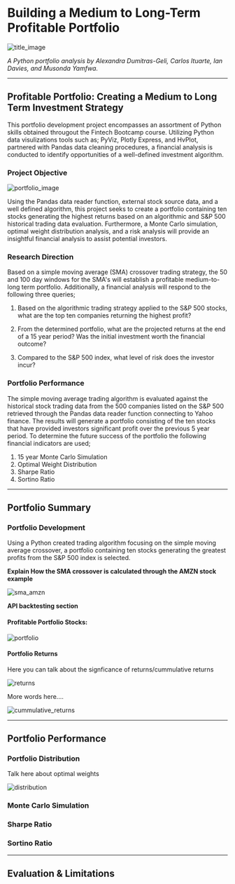 # Building a Medium to Long-Term Profitable Portfolio

![title_image](images/title_img.jpg)

*A Python portfolio analysis by Alexandra Dumitras-Geli, Carlos Ituarte, Ian Davies, and Musonda Yamfwa.*

---

## Profitable Portfolio: Creating a Medium to Long Term Investment Strategy

This portfolio development project encompasses an assortment of Python skills obtained througout the Fintech Bootcamp course. Utilizing Python data visulizations tools such as; PyViz, Plotly Express, and HvPlot, partnered with Pandas data cleaning procedures, a financial analysis is conducted to identify opportunities of a well-defined investment algorithm.

### Project Objective

![portfolio_image](images/portfolio_image.jpg)

Using the Pandas data reader function, external stock source data, and a well defined algorithm, this project seeks to create a portfolio containing ten stocks generating the highest returns based on an algorithmic and S&P 500 historical trading data evaluation. Furthermore, a Monte Carlo simulation, optimal weight distribution analysis, and a risk analysis will provide an insightful financial analysis to assist potential investors.

### Research Direction

Based on a simple moving average (SMA) crossover trading strategy, the 50 and 100 day windows for the SMA's will establish a profitable medium-to-long term portfolio. Additionally, a financial analysis will respond to the following three queries;

1. Based on the algorithmic trading strategy applied to the S&P 500 stocks, what are the top ten companies returning the highest profit?

2. From the determined portfolio, what are the projected returns at the end of a 15 year period? Was the initial investment worth the financial outcome?

3. Compared to the S&P 500 index, what level of risk does the investor incur?

### Portfolio Performance

The simple moving average trading algorithm is evaluated against the historical stock trading data from the 500 companies listed on the S&P 500 retrieved through the Pandas data reader function connecting to Yahoo finance. The results will generate a portfolio consisting of the ten stocks that have provided investors significant profit over the previous 5 year period. To determine the future success of the portfolio the following financial indicators are used;

1. 15 year Monte Carlo Simulation
2. Optimal Weight Distribution
3. Sharpe Ratio
4. Sortino Ratio

---
## Portfolio Summary

### Portfolio Development

Using a Python created trading algorithm focusing on the simple moving average crossover, a portfolio containing ten stocks generating the greatest profits from the S&P 500 index is selected. 

**Explain How the SMA crossover is calculated through the AMZN stock example**

![sma_amzn](images/sma.png)

**API backtesting section**

#### Profitable Portfolio Stocks:

![portfolio](images/profitable_portfolio.png)

#### Portfolio Returns 

Here you can talk about the signficance of returns/cummulative returns 

![returns](images/returns.png)

More words here....

![cummulative_returns](images/cummualtive_returns.png)

---

## Portfolio Performance 

### Portfolio Distribution 

Talk here about optimal weights 

![distribution](images/pie_profit.png)

### Monte Carlo Simulation 

### Sharpe Ratio

### Sortino Ratio

---

## Evaluation & Limitations 



